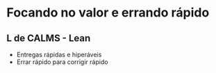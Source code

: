 # Focando no valor e errando rápido

## L de CALMS - Lean

- Entregas rápidas e hiperáveis
- Errar rápido para corrigir rápido
